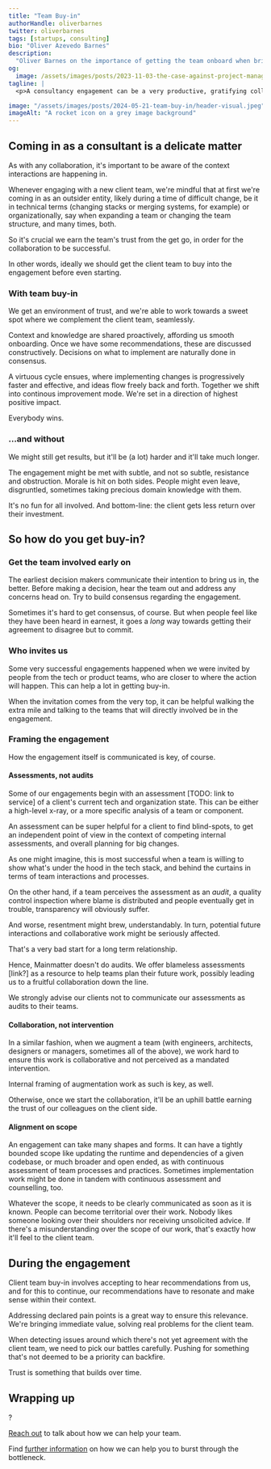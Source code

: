 ```yaml
---
title: "Team Buy-in"
authorHandle: oliverbarnes
twitter: oliverbarnes
tags: [startups, consulting]
bio: "Oliver Azevedo Barnes"
description:
  "Oliver Barnes on the importance of getting the team onboard when bringing in a consultancy"
og:
  image: /assets/images/posts/2023-11-03-the-case-against-project-managers/og-image.jpeg
tagline: |
  <p>A consultancy engagement can be a very productive, gratifying collaborative process. That's _if_ the client team is onboard with having it come in to help</p>

image: "/assets/images/posts/2024-05-21-team-buy-in/header-visual.jpeg"
imageAlt: "A rocket icon on a grey image background"
---
```


## Coming in as a consultant is a delicate matter

As with any collaboration, it's important to be aware of the context interactions are happening in.

Whenever engaging with a new client team, we're mindful that at first we're coming in as an outsider entity, likely during a time of difficult change, be it in technical terms (changing stacks or merging systems, for example) or organizationally, say when expanding a team or changing the team structure, and many times, both.

So it's crucial we earn the team's trust from the get go, in order for the collaboration to be successful. 

In other words, ideally we should get the client team to buy into the engagement before even starting.

### With team buy-in

We get an environment of trust, and we're able to work towards a sweet spot where we complement the client team, seamlessly. 

Context and knowledge are shared proactively, affording us smooth onboarding. Once we have some recommendations, these are discussed constructively. Decisions on what to implement are naturally done in consensus.

A virtuous cycle ensues, where implementing changes is progressively faster and effective, and ideas flow freely back and forth. Together we shift into continous improvement mode. We're set in a direction of highest positive impact.

Everybody wins.

### ...and without

We might still get results, but it'll be (a lot) harder and it'll take much longer.

The engagement might be met with subtle, and not so subtle, resistance and obstruction. Morale is hit on both sides. People might even leave, disgruntled, sometimes taking precious domain knowledge with them.

It's no fun for all involved. And bottom-line: the client gets less return over their investment.

## So how do you get buy-in?

### Get the team involved early on

The earliest decision makers communicate their intention to bring us in, the better. Before making a decision, hear the team out and address any concerns head on. Try to build consensus regarding the engagement. 

Sometimes it's hard to get consensus, of course. But when people feel like they have been heard in earnest, it goes a _long_ way towards getting their agreement to disagree but to commit.

### Who invites us

Some very successful engagements happened when we were invited by people from the tech or product teams, who are closer to where the action will happen. This can help a lot in getting buy-in.

When the invitation comes from the very top, it can be helpful walking the extra mile and talking to the teams that will directly involved be in the engagement.

### Framing the engagement

How the engagement itself is communicated is key, of course.

#### Assessments, not audits

Some of our engagements begin with an assessment [TODO: link to service] of a client's current tech and organization state. This can be either a high-level x-ray, or a more specific analysis of a team or component. 

An assessment can be super helpful for a client to find blind-spots, to get an independent point of view in the context of competing internal assessments, and overall planning for big changes.

As one might imagine, this is most successful when a team is willing to show what's under the hood in the tech stack, and behind the curtains in terms of team interactions and processes.

On the other hand, if a team perceives the assessment as an _audit_, a quality control inspection where blame is distributed and people eventually get in trouble, transparency will obviously suffer. 

And worse, resentment might brew, understandably. In turn, potential future interactions and collaborative work might be seriously affected. 

That's a very bad start for a long term relationship.

Hence, Mainmatter doesn't do audits. We offer blameless assessments [link?] as a resource to help teams plan their future work, possibly leading us to a fruitful collaboration down the line. 

We strongly advise our clients not to communicate our assessments as audits to their teams.

#### Collaboration, not intervention

In a similar fashion, when we augment a team (with engineers, architects, designers or managers, sometimes all of the above), we work hard to ensure this work is collaborative and not perceived as a mandated intervention.

Internal framing of augmentation work as such is key, as well. 

Otherwise, once we start the collaboration, it'll be an uphill battle earning the trust of our colleagues on the client side.

#### Alignment on scope

An engagement can take many shapes and forms. It can have a tightly bounded scope like updating the runtime and dependencies of a given codebase, or much broader and open ended, as with continuous assessment of team processes and practices. Sometimes implementation work might be done in tandem with continuous assessment and counselling, too.

Whatever the scope, it needs to be clearly communicated as soon as it is known. People can become territorial over their work. Nobody likes someone looking over their shoulders nor receiving unsolicited advice. If there's a misunderstanding over the scope of our work, that's exactly how it'll feel to the client team.

## During the engagement

Client team buy-in involves accepting to hear recommendations from us, and for this to continue, our recommendations have to resonate and make sense within their context. 

Addressing declared pain points is a great way to ensure this relevance. We're bringing immediate value, solving real problems for the client team.

When detecting issues around which there's not yet agreement with the client team, we need to pick our battles carefully. Pushing for something that's not deemed to be a priority can backfire.

Trust is something that builds over time.

## Wrapping up

?

[Reach out](/contact/) to talk about how we can help your team.

Find [further information](/startups/) on how we can help you to burst through
the bottleneck.

